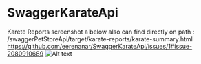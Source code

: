 # SwaggerKarateApi
Karete Reports screenshot a below also can find directly on path : /swaggerPetStoreApi/target/karate-reports/karate-summary.html
https://github.com/eerenanar/SwaggerKarateApi/issues/1#issue-2080910689
![Alt text]([http://full/path/to/img.jpg](https://github.com/eerenanar/SwaggerKarateApi/issues/1#issue-2080910689)https://github.com/eerenanar/SwaggerKarateApi/issues/1#issue-2080910689 "Optional title")
